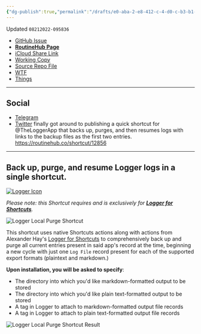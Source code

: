 ```yaml
---
{"dg-publish":true,"permalink":"/drafts/e0-aba-2-e8-412-c-4-d0-c-b3-b1-46988-c7-f2181-2/","dgHomeLink":true,"dgPassFrontmatter":false}
---
```


Updated `08212022-095836`

- [GitHub Issue](https://github.com/extratone/i/issues/247)
- [**RoutineHub Page**](https://routinehub.co/shortcut/12856)
- [iCloud Share Link](https://www.icloud.com/shortcuts/561c5d8115a44746a045352c7efb581c)
- [Working Copy](working-copy://open?repo=i&path=shortcuts&mode=content)
- [Source Repo File](https://github.com/extratone/i/blob/main/shortcuts/LoggerLocalPurge.shortcut)
- [WTF](https://davidblue.wtf/drafts/E0ABA2E8-412C-4D0C-B3B1-46988C7F2181.html)
- [Things](things:///show?id=QKK2Qohu6ZTpzu6dFThk5D)

---

## Social

<script async="" src="https://telegram.org/js/telegram-widget.js?1" data-telegram-post="extratone/12605" data-width="100%"></script>

- [Telegram](https://t.me/extratone/12605)
- [Twitter](https://twitter.com/NeoYokel/status/1561363268781891584)
finally got around to publishing a quick shortcut for @TheLoggerApp that backs up, purges, and then resumes logs with links to the backup files as the first two entries. https://routinehub.co/shortcut/12856
---

## Back up, purge, and resume Logger logs in a single shortcut.


[![Logger Icon](https://user-images.githubusercontent.com/43663476/185794082-27f651b2-e3ec-4ebb-aa4f-977ca3f72d11.png)](https://apps.apple.com/us/app/logger-for-shortcuts/id1611554653)

*Please note: this Shortcut requires and is exclusively for [**Logger for Shortcuts**](https://apps.apple.com/us/app/logger-for-shortcuts/id1611554653).*

![Logger Local Purge Shortcut](https://user-images.githubusercontent.com/43663476/185794205-5583ca7e-8713-47ee-9d47-1a3cd0c50528.png)

This shortcut uses native Shortcuts actions along with actions from Alexander Hay's [Logger for Shortcuts](https://apps.apple.com/us/app/logger-for-shortcuts/id1611554653) to comprehensively back up and purge all current entries present in said app's record at the time, beginning a new cycle with just one `Log File` record present for each of the supported export formats (plaintext and markdown.)

**Upon installation, you will be asked to specify**:

- The directory into which you'd like markdown-formatted output to be stored
- The directory into which you'd like plain text-formatted output to be stored
- A tag in Logger to attach to markdown-formatted output file records
- A tag in Logger to attach to plain text-formatted output file records
	
![Logger Local Purge Shortcut Result](https://user-images.githubusercontent.com/43663476/185794293-dd753ed3-bca2-49a9-b0c1-d60e7116ebcc.png)